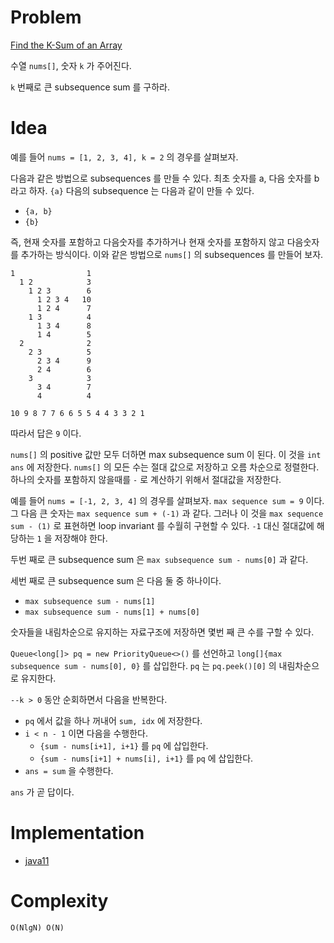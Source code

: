 # Problem

[Find the K-Sum of an Array](https://leetcode.com/problems/find-the-k-sum-of-an-array/description/)

수열 `nums[]`, 숫자 `k` 가 주어진다. 

`k` 번째로 큰 subsequence sum 를 구하라.

# Idea

예를 들어 `nums = [1, 2, 3, 4], k = 2` 의 경우를 살펴보자.

다음과 같은 방법으로 subsequences 를 만들 수 있다.  최초 숫자를 a,
다음 숫자를 b 라고 하자. `{a}` 다음의 subsequence 는 다음과 같이 만들
수 있다.

* `{a, b}`
* `{b}`

즉, 현재 숫자를 포함하고 다음숫자를 추가하거나 현재 숫자를
포함하지 않고 다음숫자를 추가하는 방식이다. 이와 같은 방법으로
`nums[]` 의 subsequences 를 만들어 보자.

```
1                1
  1 2            3
    1 2 3        6
      1 2 3 4   10 
      1 2 4      7
    1 3          4
      1 3 4      8
      1 4        5
  2              2
    2 3          5
      2 3 4      9
      2 4        6
    3            3
      3 4        7
      4          4
      
10 9 8 7 7 6 6 5 5 4 4 3 3 2 1
```

따라서 답은 `9` 이다.

`nums[]` 의 positive 값만 모두 더하면 max subsequence sum 이 된다.  이
것을 `int ans` 에 저장한다. `nums[]` 의 모든 수는 절대 값으로 저장하고
오름 차순으로 정렬한다. 하나의 숫자를 포함하지 않을때를 `-` 로
계산하기 위해서 절대값을 저장한다.

예를 들어 `nums = [-1, 2, 3, 4]` 의 경우를 살펴보자. `max sequence sum
= 9` 이다. 그 다음 큰 숫자는 `max sequence sum + (-1)` 과 같다. 그러나
이 것을 `max sequence sum - (1)` 로 표현하면 loop invariant 를 수월히
구현할 수 있다. `-1` 대신 절대값에 해당하는 `1` 을 저장해야 한다. 

두번 째로 큰 subsequence sum 은 `max subsequence sum - nums[0]` 과 같다.

세번 째로 큰 subsequence sum 은 다음 둘 중 하나이다.

* `max subsequence sum - nums[1]`
* `max subsequence sum - nums[1] + nums[0]`

숫자들을 내림차순으로 유지하는 자료구조에 저장하면 몇번 째 큰 수를
구할 수 있다.

`Queue<long[]> pq = new PriorityQueue<>()` 를 선언하고 `long[]{max
subsequence sum - nums[0], 0}` 를 삽입한다. `pq` 는 `pq.peek()[0]` 의
내림차순으로 유지한다.

`--k > 0` 동안 순회하면서 다음을 반복한다.

* `pq` 에서 값을 하나 꺼내어 `sum, idx` 에 저장한다.
* `i < n - 1` 이면 다음을 수행한다.
  * `{sum - nums[i+1], i+1}` 를 `pq` 에 삽입한다.
  * `{sum - nums[i+1] + nums[i], i+1}` 를 `pq` 에 삽입한다.
* `ans = sum` 을 수행한다.

`ans` 가 곧 답이다.

# Implementation

* [java11](MainApp.java)

# Complexity

```
O(NlgN) O(N)
```
